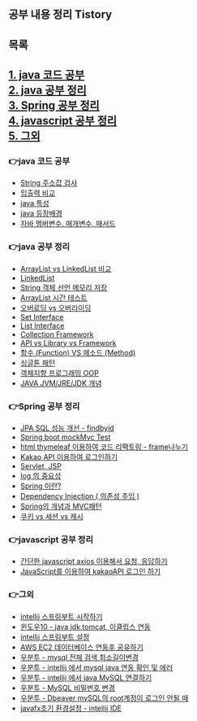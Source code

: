 ## 공부 내용 정리 Tistory

## 목록 
[1. java 코드 공부](#java-코드-공부)<br>
[2. java 공부 정리](#java-공부-정리)<br>
[3. Spring 공부 정리](#Spring-공부-정리)<br>
[4. javascript 공부 정리](#javascript-공부-정리)<br>
[5. 그외](#그외)<br>
---

### 👉java 코드 공부
- [String 주소값 검사](https://jsb-diary0011.tistory.com/63?category=904147)
- [입출력 비교](https://jsb-diary0011.tistory.com/52?category=904147)
- [java 특성](https://jsb-diary0011.tistory.com/51?category=904147)
- [java 등장배경](https://jsb-diary0011.tistory.com/50?category=904147)
- [자바 멤버변수, 매개변수, 매서드](https://jsb-diary0011.tistory.com/36?category=904147)

### 👉java 공부 정리
- [ArrayList vs LinkedList 비교](https://jsb-diary0011.tistory.com/65?category=921310)
- [LinkedList](https://jsb-diary0011.tistory.com/64?category=921310)
- [String 객체 선언 메모리 저장](https://jsb-diary0011.tistory.com/62?category=921310)
- [ArrayList 시간 테스트](https://jsb-diary0011.tistory.com/61?category=921310)
- [오버로딩 vs 오버라이딩](https://jsb-diary0011.tistory.com/60?category=921310)
- [Set Interface](https://jsb-diary0011.tistory.com/59?category=921310)
- [List Interface](https://jsb-diary0011.tistory.com/58?category=921310)
- [Collection Framework](https://jsb-diary0011.tistory.com/57?category=921310)
- [API vs Library vs Framework](https://jsb-diary0011.tistory.com/56?category=921310)
- [함수 (Function) VS 메소드 (Method)](https://jsb-diary0011.tistory.com/55?category=921310)
- [싱글톤 패턴](https://jsb-diary0011.tistory.com/54?category=921310)
- [객체지향 프로그래밍 OOP](https://jsb-diary0011.tistory.com/53?category=921310)
- [JAVA JVM/JRE/JDK 개념](https://jsb-diary0011.tistory.com/22?category=921310)

### 👉Spring 공부 정리
- [JPA SQL 성능 개선 - findbyid](https://jsb-diary0011.tistory.com/47?category=913764)
- [Spring boot mockMvc Test](https://jsb-diary0011.tistory.com/41?category=913764)
- [html thymeleaf 이용하여 코드 리팩토링 - frame나누기](https://jsb-diary0011.tistory.com/40?category=913764)
- [Kakao API 이용하여 로그인하기](https://jsb-diary0011.tistory.com/34?category=913764)
- [Servlet, JSP](https://jsb-diary0011.tistory.com/31?category=913764)
- [log 의 중요성](https://jsb-diary0011.tistory.com/30?category=913764)
- [Spring 이란?](https://jsb-diary0011.tistory.com/29?category=913764)
- [Dependency Injection ( 의존성 주입 )](https://jsb-diary0011.tistory.com/28?category=913764)
- [Spring의 개념과 MVC패턴](https://jsb-diary0011.tistory.com/27?category=913764)
- [쿠키 vs 세션 vs 캐시](https://jsb-diary0011.tistory.com/26?category=913764)

### 👉javascript 공부 정리
- [간단한 javascript axios 이용해서 요청, 응답하기](https://jsb-diary0011.tistory.com/39?category=919696)
- [JavaScript를 이용하여 kakaoAPI 로그인 하기](https://jsb-diary0011.tistory.com/32?category=919696)

### 👉그외

- [intellij 스프링부트 시작하기](https://jsb-diary0011.tistory.com/38?category=904118)
- [윈도우10 - java jdk,tomcat, 이클립스 연동](https://jsb-diary0011.tistory.com/21?category=904118)
- [intellij 스프링부트 설정](https://jsb-diary0011.tistory.com/18?category=904118)
- [AWS EC2 데이터베이스 연동후 공유하기](https://jsb-diary0011.tistory.com/17?category=904118)
- [우분투 - mysql 전체 검색 최소길이변경](https://jsb-diary0011.tistory.com/20?category=904118)
- [우분투 - intellij 에서 mysql java 연동 확인 및 에러](https://jsb-diary0011.tistory.com/16?category=904118)
- [우분투 - intellij 에서 java MySQL 연결하기](https://jsb-diary0011.tistory.com/15?category=904118)
- [우분투 - MySQL 비밀번호 변경](https://jsb-diary0011.tistory.com/14?category=904118)
- [우분투 - Dbeaver mySQL의 root계정이 로그인 안될 때](https://jsb-diary0011.tistory.com/13?category=904118)
- [javafx초기 환경설정 - intellij IDE](https://jsb-diary0011.tistory.com/12?category=904118)
